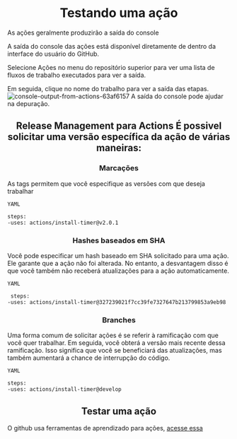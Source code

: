 <h1 align=center> Testando uma ação</h1>
As ações geralmente produzirão a saída do console

A saída do console das ações está disponível diretamente de dentro da interface do usuário do GitHub.

Selecione Ações no menu do repositório superior para ver uma lista de fluxos de trabalho executados para ver a saída.

Em seguida, clique no nome do trabalho para ver a saída das etapas.![console-output-from-actions-63af6157](https://github.com/user-attachments/assets/a6788057-fad0-4162-a9e0-304ad106f70d)
A saída do console pode ajudar na depuração.

<h2 align=center>Release Management para Actions
É possivel solicitar uma versão específica da ação de várias maneiras:

<h3 align=center>Marcações</h3>
As tags permitem que você especifique as versões com que deseja trabalhar

`YAML`

    steps:
    -uses: actions/install-timer@v2.0.1

<h3 align=center> Hashes baseados em SHA</h3>
Você pode especificar um hash baseado em SHA solicitado para uma ação. Ele garante que a ação não foi alterada. No entanto, a desvantagem disso é que você também não receberá atualizações para a ação automaticamente.

`YAML`

     steps:
    -uses: actions/install-timer@327239021f7cc39fe7327647b213799853a9eb98

<h3 align=center>Branches</h3>
Uma forma comum de solicitar ações é se referir à ramificação com que você quer trabalhar. Em seguida, você obterá a versão mais recente dessa ramificação. Isso significa que você se beneficiará das atualizações, mas também aumentará a chance de interrupção do código.

`YAML`

    steps:
    -uses: actions/install-timer@develop

<h2 align=center>Testar uma ação</h2>
O github usa ferramentas de aprendizado para ações, <a href="https://github.com/skills/hello-github-actions" blank="">acesse essa</a>
